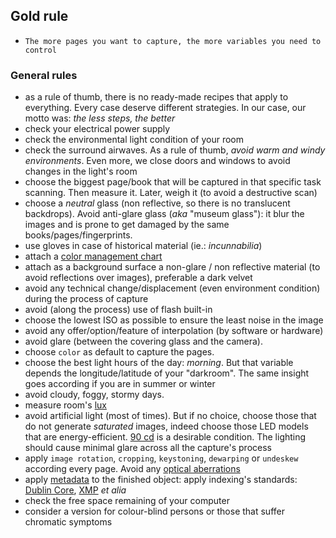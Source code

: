 ## Gold rule
* ```The more pages you want to capture, the more variables you need to control```
### General rules
* as a rule of thumb, there is no ready-made recipes that apply to everything. Every case deserve different strategies. In our case, our motto was: _the less steps, the better_
* check your electrical power supply
* check the environmental light condition of your room
* check the surround airwaves. As a rule of thumb, _avoid warm and windy environments_. Even more, we close doors and windows to avoid changes in the light's room
* choose the biggest page/book that will be captured in that specific task scanning. Then measure it. Later, weigh it (to avoid a destructive scan)
* choose a _neutral_ glass (non reflective, so there is no translucent backdrops). Avoid anti-glare glass (_aka_ "museum glass"): it blur the images and is prone to get damaged by the same books/pages/fingerprints.
* use gloves in case of historical material (ie.: _incunnabilia_)
* attach a [color management chart](https://bitbucket.org/imhicihu/incunnabilia-early-book-digitization/issues/29/workflow-color-management-chart)
* attach as a background surface a non-glare / non reflective material (to avoid reflections over images), preferable a dark velvet
* avoid any technical change/displacement (even environment condition) during the process of capture
* avoid (along the process) use of flash built-in
* choose the lowest ISO as possible to ensure the least noise in the image
* avoid any offer/option/feature of interpolation (by software or hardware)
* avoid glare (between the covering glass and the camera).
* choose `color` as default to capture the pages.
* choose the best light hours of the day: _morning_. But that variable depends the longitude/latitude of your "darkroom". The same insight goes according if you are in summer or winter
* avoid cloudy, foggy, stormy days. 
* measure room's [lux](https://itunes.apple.com/es/app/light-meter-lux-measurement-tool/id642285909?mt=8)
* avoid artificial light (most of times). But if no choice, choose those that do not generate _saturated_ images, indeed choose those LED models that are energy-efficient. [90 cd](https://en.wikipedia.org/wiki/Candela) is a desirable condition. The lighting should cause minimal glare across all the capture's process
* apply `image rotation`, `cropping`, `keystoning`, `dewarping` or `undeskew` according every page. Avoid any [optical aberrations](https://en.wikipedia.org/wiki/Optical_aberration#Distortion_of_the_image)
* apply [metadata](https://bitbucket.org/imhicihu/digitalizacion-worflow/src/master/Metadata.md) to the finished object: apply indexing's standards: [Dublin Core](https://en.wikipedia.org/wiki/Dublin_Core), [XMP](https://en.wikipedia.org/wiki/Extensible_Metadata_Platform) _et alia_
* check the free space remaining of your computer
* consider a version for colour-blind persons or those that suffer chromatic symptoms